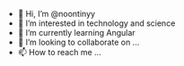 - 👋 Hi, I’m @noontinyy
- 👀 I’m interested in technology and science
- 🌱 I’m currently learning Angular
- 💞️ I’m looking to collaborate on ...
- 📫 How to reach me ...

<!---
noontinyy/noontinyy is a ✨ special ✨ repository because its `README.md` (this file) appears on your GitHub profile.
You can click the Preview link to take a look at your changes.
--->
